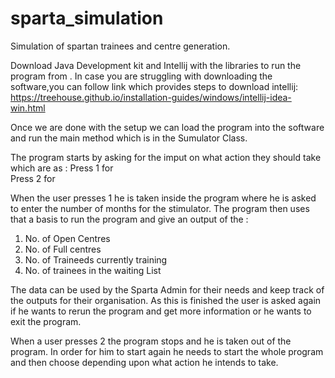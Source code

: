 # sparta_simulation
Simulation of spartan trainees and centre generation.


Download Java Development kit and Intellij with the libraries to run the program from . In case you are struggling with downloading the software,you can follow link which provides steps to download intellij:
https://treehouse.github.io/installation-guides/windows/intellij-idea-win.html

Once we are done with the setup we can load the program into the software and run the main method which is in the Sumulator Class.

The program starts by asking for the imput on what action they should take which are as :
Press 1 for  
Press 2 for

When the user presses 1 he is taken inside the program where he is asked to enter the number of months for the stimulator. The program then uses that a basis to run the program and give an output of the :
1. No. of Open Centres
2. No. of Full centres
3. No. of Traineeds currently training
4. No. of trainees in the waiting List

The data can be used by the Sparta Admin for their needs and keep track of the outputs for their organisation.
As this is finished the user is asked again if he wants to rerun the program and get more information or he wants to exit the program.

When a user presses 2 the program stops and he is taken out of the program. In order for him to start again he needs to start the whole program and then choose depending upon what action he intends to take. 
